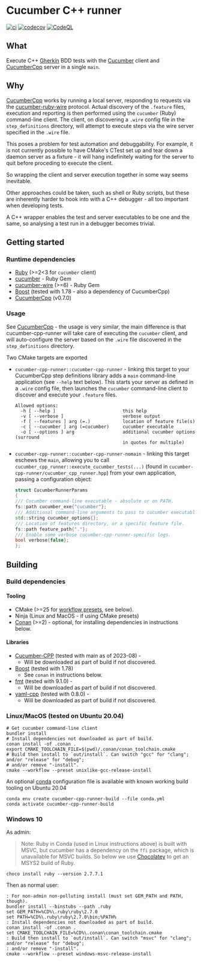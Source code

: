 # Cucumber C++ runner

[![ci](https://github.com/feltech/cucumber-cpp-runner/actions/workflows/ci.yml/badge.svg)](https://github.com/feltech/cucumber-cpp-runner/actions/workflows/ci.yml)
[![codecov](https://codecov.io/gh/feltech/cucumber-cpp-runner/branch/main/graph/badge.svg)](https://codecov.io/gh/feltech/cucumber-cpp-runner)
[![CodeQL](https://github.com/feltech/cucumber-cpp-runner/actions/workflows/codeql-analysis.yml/badge.svg)](https://github.com/feltech/cucumber-cpp-runner/actions/workflows/codeql-analysis.yml)

## What

Execute C++ [Gherkin](https://cucumber.io/docs/gherkin/) BDD tests with the
[Cucumber](https://github.com/cucumber/cucumber-ruby) client and
[CucumberCpp](https://github.com/cucumber/cucumber-cpp) server in a single `main`.

## Why

[CucumberCpp](https://github.com/cucumber/cucumber-cpp) works by running a local server, responding to requests via the
[cucumber-ruby-wire](https://github.com/cucumber/cucumber-ruby-wire) protocol. Actual discovery of
the `.feature` files, execution and reporting is then performed using the `cucumber` (Ruby)
command-line client. The client, on discovering a `.wire` config file in the `step_definitions`
directory, will attempt to execute steps via the wire server specified in the `.wire` file.

This poses a problem for test automation and debuggability. For example, it is not currently
possible to have CMake's CTest set up and tear down a daemon server as a fixture - it will hang
indefinitely waiting for the server to quit before proceding to execute the client.

So wrapping the client and server execution together in some way seems inevitable.

Other approaches could be taken, such as shell or Ruby scripts, but these are inherently harder to
hook into with a C++ debugger - all too important when developing tests.

A C++ wrapper enables the test and server executables to be one and the same, so analysing a test
run in a debugger becomes trivial.

## Getting started

### Runtime dependencies

* [Ruby](https://www.ruby-lang.org/en/documentation/installation) (>=2<3 for `cucumber` client)
* [cucumber](https://github.com/cucumber/cucumber-ruby) - Ruby Gem
* [cucumber-wire](https://github.com/cucumber/cucumber-ruby-wire) (>=6) - Ruby Gem
* [Boost](https://www.boost.org/) (tested with 1.78 - also a dependency of CucumberCpp)
* [CucumberCpp](https://github.com/cucumber/cucumber-cpp) (v0.7.0)

### Usage

See [CucumberCpp](https://github.com/cucumber/cucumber-cpp) - the usage is very similar, the main
difference is that cucumber-cpp-runner will take care of executing the `cucumber` client, and will
auto-configure the server based on the `.wire` file discovered in the `step_definitions` directory.
 
Two CMake targets are exported

* `cucumber-cpp-runner::cucumber-cpp-runner` - linking this target to your CucumberCpp step
  definitions library adds a `main` command-line application (see `--help` text below). This starts
  your server as defined in a `.wire` config file, then launches the `cucumber` command-line client
  to discover and execute your `.feature` files.
    ```shell
    Allowed options:
      -h [ --help ]                         this help
      -v [ --verbose ]                      verbose output
      -f [ --features ] arg (=.)            location of feature file(s)
      -c [ --cucumber ] arg (=cucumber)     cucumber executable
      -o [ --options ] arg                  additional cucumber options (surround 
                                            in quotes for multiple)
    ```
* `cucumber-cpp-runner::cucumber-cpp-runner-nomain` - linking this target eschews the `main`, allowing
  you to call `cucumber_cpp_runner::execute_cucumber_tests(...)` (found in
  `cucumber-cpp-runner/cucumber_cpp_runner.hpp`) from your own application, passing a configuration
  object:
    ```c++
    struct CucumberRunnerParams
    {
    /// Cucumber command-line executable - absolute or on PATH.
    fs::path cucumber_exe{"cucumber"};
    /// Additional command-line arguments to pass to cucumber executable.
    std::string cucumber_options{};
    /// Location of features directory, or a specific feature file.
    fs::path feature_path{"."};
    /// Enable some verbose cucumber-cpp-runner-specific logs.
    bool verbose{false};
    };
    ```

## Building

### Build dependencies

#### Tooling

* CMake (>=25 for [workflow presets](https://cmake.org/cmake/help/v3.25/manual/cmake-presets.7.html#workflow-preset),
  see below).
* Ninja (Linux and MacOS - if using CMake presets)
* [Conan](https://conan.io/) (>=2) - optional, for installing dependencies in instructions below.

#### Libraries

* [Cucumber-CPP](https://github.com/cucumber/cucumber-cpp) (tested with main as of 2023-08) -
    - Will be downloaded as part of build if not discovered.
* [Boost](https://www.boost.org/) (tested with 1.78)
    - See `conan` in instructions below.
* [fmt](https://github.com/fmtlib/fmt) (tested with 9.1.0) -
    - Will be downloaded as part of build if not discovered.
* [yaml-cpp](https://github.com/jbeder/yaml-cpp) (tested with 0.8.0) -
    - Will be downloaded as part of build if not discovered.

### Linux/MacOS (tested on Ubuntu 20.04)

```shell
# Get cucumber command-line client
bundler install
# Install dependencies not downloaded as part of build.
conan install -of .conan .
export CMAKE_TOOLCHAIN_FILE=$(pwd)/.conan/conan_toolchain.cmake
# Build then install to `out/install`. Can switch "gcc" for "clang"; and/or "release" for "debug";
# and/or remove "-install".
cmake --workflow --preset unixlike-gcc-release-install
```

An optional [conda](https://conda.io/projects/conda/en/latest/glossary.html#miniconda-glossary)
configuration file is available with known working build tooling on Ubuntu 20.04

```shell
conda env create cucumber-cpp-runner-build --file conda.yml
conda activate cucumber-cpp-runner-build
```

### Windows 10

As admin:

> Note: Ruby in Conda (used in Linux instructions above) is built with MSVC, but cucumber has a
> dependency on the `ffi` package, which is unavailable for MSVC builds. So below we use
[Chocolatey](https://docs.chocolatey.org) to get an MSYS2 build of Ruby.

```DOS
choco install ruby --version 2.7.7.1
```

Then as normal user:

```DOS
: For non-admin non-polluting install (must set GEM_PATH and PATH, though).
bundler install --binstubs --path .ruby
set GEM_PATH=%CD%\.ruby\ruby\2.7.0
set PATH=%CD%\.ruby\ruby\2.7.0\bin;%PATH%
: Install dependencies not downloaded as part of build.
conan install -of .conan .
set CMAKE_TOOLCHAIN_FILE=%CD%\.conan\conan_toolchain.cmake
: Build then install to `out/install`. Can switch "msvc" for "clang"; and/or "release" for "debug";
: and/or remove "-install".
cmake --workflow --preset windows-msvc-release-install
```